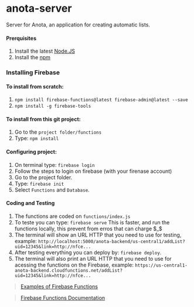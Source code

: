 # anota-server
Server for Anota, an application for creating automatic lists.

#### Prerquisites
1. Install the latest [Node.JS](https://nodejs.org/en/)
2. Install the [npm](https://www.npmjs.com)

### Installing Firebase
#### To install from scratch:
1. `npm install firebase-functions@latest firebase-admin@latest --save`
2. `npm install -g firebase-tools`
#### To install from this git project:
1. Go to the `project folder/functions`
2. Type: `npm install`
#### Configuring project:
1. On terminal type: `firebase login`
2. Follow the steps to login on firebase (with your firenase account)
3. Go to the project folder.
4. Type: `firebase init`
5. Select `Functions` and `Database`.

#### Coding and Testing
1. The functions are coded on `functions/index.js`
2. To teste you can type: `firebase serve`
This is faster, and run the functions locally, this prevent from erros that can charge \$_$
3. The terminal will show an URL HTTP that you need to use for testing, example:
`http://localhost:5000/anota-backend/us-central1/addList?uid=12345&link=http://nfce...`
4. After testing everything you can deploy by: `firebase deploy`.
5. The terminal will also print an URL HTTP that you need to use for acessing the functions on the Firebase, example:
`https://us-central1-anota-backend.cloudfunctions.net/addList?uid=12345&link=http://nfce...`

> [Examples of Firebase Functions](https://github.com/firebase/functions-samples)

> [Firebase Functions Documentation](https://firebase.google.com/docs/functions/)






